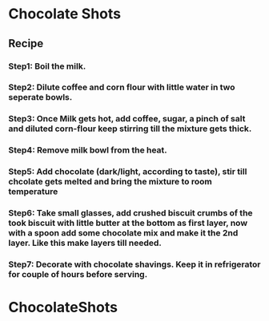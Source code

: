# Chocolate Shots
## Recipe
### Step1: Boil the milk.
### Step2: Dilute coffee and corn flour with little water in two seperate bowls.
### Step3: Once Milk gets hot, add coffee, sugar, a pinch of salt and diluted corn-flour keep stirring till the mixture gets thick.
### Step4: Remove milk bowl from the heat.
### Step5: Add chocolate (dark/light, according to taste), stir till chcolate gets melted and bring the mixture to room temperature
### Step6: Take small glasses, add crushed biscuit crumbs of the took biscuit with little butter at the bottom as first layer, now with a spoon add some chocolate mix and make it the 2nd layer. Like this make layers till needed.
### Step7: Decorate with chocolate shavings. Keep it in refrigerator for couple of hours before serving.

# ChocolateShots
